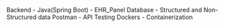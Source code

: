 Backend - Java(Spring Boot) - EHR_Panel
Database - Structured and Non-Structured data
Postman - API Testing
Dockers - Containerization
